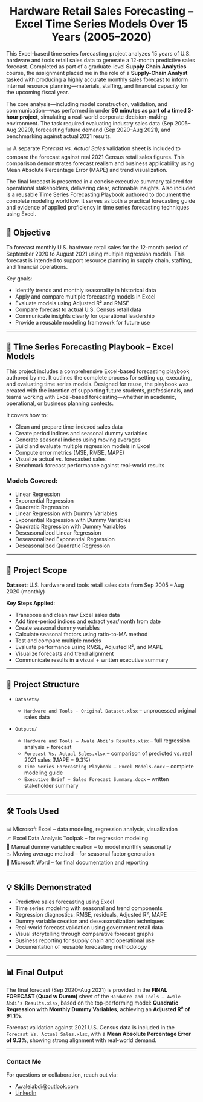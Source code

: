 <h1 align="center">Hardware Retail Sales Forecasting – Excel Time Series Models Over 15 Years (2005–2020)</h1>

This Excel-based time series forecasting project analyzes 15 years of U.S. hardware and tools retail sales data to generate a 12-month predictive sales forecast. Completed as part of a graduate-level **Supply Chain Analytics** course, the assignment placed me in the role of a **Supply-Chain Analyst** tasked with producing a highly accurate monthly sales forecast to inform internal resource planning—materials, staffing, and financial capacity for the upcoming fiscal year.

The core analysis—including model construction, validation, and communication—was performed in under **90 minutes as part of a timed 3-hour project**, simulating a real-world corporate decision-making environment. The task required evaluating industry sales data (Sep 2005–Aug 2020), forecasting future demand (Sep 2020–Aug 2021), and benchmarking against actual 2021 results.

📊 A separate *Forecast vs. Actual Sales* validation sheet is included to compare the forecast against real 2021 Census retail sales figures. This comparison demonstrates forecast realism and business applicability using Mean Absolute Percentage Error (MAPE) and trend visualization.

The final forecast is presented in a concise executive summary tailored for operational stakeholders, delivering clear, actionable insights. Also included is a reusable Time Series Forecasting Playbook authored to document the complete modeling workflow. It serves as both a practical forecasting guide and evidence of applied proficiency in time series forecasting techniques using Excel.

## 🎯 Objective

To forecast monthly U.S. hardware retail sales for the 12-month period of September 2020 to August 2021 using multiple regression models. This forecast is intended to support resource planning in supply chain, staffing, and financial operations.

Key goals:
- Identify trends and monthly seasonality in historical data  
- Apply and compare multiple forecasting models in Excel  
- Evaluate models using Adjusted R² and RMSE  
- Compare forecast to actual U.S. Census retail data  
- Communicate insights clearly for operational leadership  
- Provide a reusable modeling framework for future use  

---

## 📘 Time Series Forecasting Playbook – Excel Models

This project includes a comprehensive Excel-based forecasting playbook authored by me. It outlines the complete process for setting up, executing, and evaluating time series models. Designed for reuse, the playbook was created with the intention of supporting future students, professionals, and teams working with Excel-based forecasting—whether in academic, operational, or business planning contexts.

It covers how to:
- Clean and prepare time-indexed sales data  
- Create period indices and seasonal dummy variables  
- Generate seasonal indices using moving averages  
- Build and evaluate multiple regression models in Excel  
- Compute error metrics (MSE, RMSE, MAPE)  
- Visualize actual vs. forecasted sales  
- Benchmark forecast performance against real-world results  

### Models Covered:
- Linear Regression  
- Exponential Regression  
- Quadratic Regression  
- Linear Regression with Dummy Variables  
- Exponential Regression with Dummy Variables  
- Quadratic Regression with Dummy Variables  
- Deseasonalized Linear Regression  
- Deseasonalized Exponential Regression  
- Deseasonalized Quadratic Regression  

---

## 🧾 Project Scope

**Dataset**: U.S. hardware and tools retail sales data from Sep 2005 – Aug 2020 (monthly)

**Key Steps Applied**:
- Transpose and clean raw Excel sales data  
- Add time-period indices and extract year/month from date  
- Create seasonal dummy variables  
- Calculate seasonal factors using ratio-to-MA method  
- Test and compare multiple models  
- Evaluate performance using RMSE, Adjusted R², and MAPE  
- Visualize forecasts and trend alignment  
- Communicate results in a visual + written executive summary  

---

## 📁 Project Structure

- `Datasets/`  
  - `Hardware and Tools - Original Dataset.xlsx` – unprocessed original sales data  

- `Outputs/`  
  - `Hardware and Tools – Awale Abdi’s Results.xlsx` – full regression analysis + forecast  
  - `Forecast Vs. Actual Sales.xlsx` – comparison of predicted vs. real 2021 sales (MAPE = 9.3%)  
  - `Time Series Forecasting Playbook – Excel Models.docx` – complete modeling guide  
  - `Executive Brief – Sales Forecast Summary.docx` – written stakeholder summary  

---

## 🛠️ Tools Used

📊 Microsoft Excel – data modeling, regression analysis, visualization  
📈 Excel Data Analysis Toolpak – for regression modeling  
🧮 Manual dummy variable creation – to model monthly seasonality  
📉 Moving average method – for seasonal factor generation  
📝 Microsoft Word – for final documentation and reporting  

---

## 💡 Skills Demonstrated

- Predictive sales forecasting using Excel  
- Time series modeling with seasonal and trend components  
- Regression diagnostics: RMSE, residuals, Adjusted R², MAPE  
- Dummy variable creation and deseasonalization techniques  
- Real-world forecast validation using government retail data  
- Visual storytelling through comparative forecast graphs  
- Business reporting for supply chain and operational use  
- Documentation of reusable forecasting methodology  

---

## 📊 Final Output

The final forecast (Sep 2020–Aug 2021) is provided in the **FINAL FORECAST (Quad w Dumm)** sheet of the `Hardware and Tools – Awale Abdi’s Results.xlsx`, based on the top-performing model: **Quadratic Regression with Monthly Dummy Variables**, achieving an **Adjusted R² of 91.1%**.

Forecast validation against 2021 U.S. Census data is included in the `Forecast Vs. Actual Sales.xlsx`, with a **Mean Absolute Percentage Error of 9.3%**, showing strong alignment with real-world demand.

---

### **Contact Me**

For questions or collaboration, reach out via:

- Awaleiabdi@outlook.com  
- [LinkedIn](https://www.linkedin.com/in/awale-abdi/)
